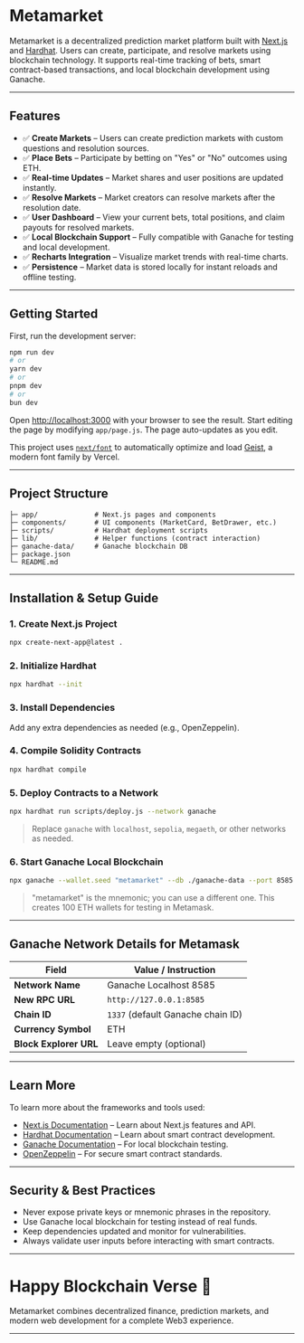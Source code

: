 # Metamarket

Metamarket is a decentralized prediction market platform built with [Next.js](https://nextjs.org) and [Hardhat](https://hardhat.org). Users can create, participate, and resolve markets using blockchain technology. It supports real-time tracking of bets, smart contract-based transactions, and local blockchain development using Ganache.

---

## Features

- ✅ **Create Markets** – Users can create prediction markets with custom questions and resolution sources.  
- ✅ **Place Bets** – Participate by betting on "Yes" or "No" outcomes using ETH.  
- ✅ **Real-time Updates** – Market shares and user positions are updated instantly.  
- ✅ **Resolve Markets** – Market creators can resolve markets after the resolution date.  
- ✅ **User Dashboard** – View your current bets, total positions, and claim payouts for resolved markets.  
- ✅ **Local Blockchain Support** – Fully compatible with Ganache for testing and local development.  
- ✅ **Recharts Integration** – Visualize market trends with real-time charts.  
- ✅ **Persistence** – Market data is stored locally for instant reloads and offline testing.

---

## Getting Started

First, run the development server:

```bash
npm run dev
# or
yarn dev
# or
pnpm dev
# or
bun dev
```

Open [http://localhost:3000](http://localhost:3000) with your browser to see the result.
Start editing the page by modifying `app/page.js`. The page auto-updates as you edit.

This project uses [`next/font`](https://nextjs.org/docs/app/building-your-application/optimizing/fonts) to automatically optimize and load [Geist](https://vercel.com/font), a modern font family by Vercel.

---

## Project Structure

```
├─ app/              # Next.js pages and components
├─ components/       # UI components (MarketCard, BetDrawer, etc.)
├─ scripts/          # Hardhat deployment scripts
├─ lib/              # Helper functions (contract interaction)
├─ ganache-data/     # Ganache blockchain DB
├─ package.json
└─ README.md
```

---

## Installation & Setup Guide

### 1. Create Next.js Project

```bash
npx create-next-app@latest .
```

### 2. Initialize Hardhat

```bash
npx hardhat --init
```

### 3. Install Dependencies

Add any extra dependencies as needed (e.g., OpenZeppelin).

### 4. Compile Solidity Contracts

```bash
npx hardhat compile
```

### 5. Deploy Contracts to a Network

```bash
npx hardhat run scripts/deploy.js --network ganache
```

> Replace `ganache` with `localhost`, `sepolia`, `megaeth`, or other networks as needed.

### 6. Start Ganache Local Blockchain

```bash
npx ganache --wallet.seed "metamarket" --db ./ganache-data --port 8585
```

> "metamarket" is the mnemonic; you can use a different one.
> This creates 100 ETH wallets for testing in Metamask.

---

## Ganache Network Details for Metamask

| Field                  | Value / Instruction               |
| ---------------------- | --------------------------------- |
| **Network Name**       | Ganache Localhost 8585            |
| **New RPC URL**        | `http://127.0.0.1:8585`           |
| **Chain ID**           | `1337` (default Ganache chain ID) |
| **Currency Symbol**    | ETH                               |
| **Block Explorer URL** | Leave empty (optional)            |

---

## Learn More

To learn more about the frameworks and tools used:

* [Next.js Documentation](https://nextjs.org/docs) – Learn about Next.js features and API.
* [Hardhat Documentation](https://hardhat.org/getting-started/) – Learn about smart contract development.
* [Ganache Documentation](https://trufflesuite.com/ganache/) – For local blockchain testing.
* [OpenZeppelin](https://openzeppelin.com/contracts/) – For secure smart contract standards.

---

## Security & Best Practices

* Never expose private keys or mnemonic phrases in the repository.
* Use Ganache local blockchain for testing instead of real funds.
* Keep dependencies updated and monitor for vulnerabilities.
* Always validate user inputs before interacting with smart contracts.

---

# Happy Blockchain Verse 🤝

Metamarket combines decentralized finance, prediction markets, and modern web development for a complete Web3 experience.

---
